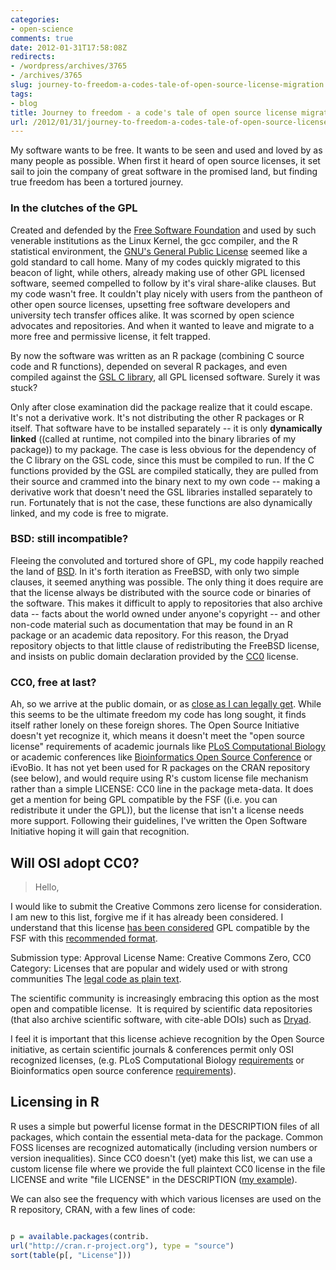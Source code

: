 ```yaml
---
categories:
- open-science
comments: true
date: 2012-01-31T17:58:08Z
redirects:
- /wordpress/archives/3765
- /archives/3765
slug: journey-to-freedom-a-codes-tale-of-open-source-license-migration
tags:
- blog
title: Journey to freedom - a code's tale of open source license migration
url: /2012/01/31/journey-to-freedom-a-codes-tale-of-open-source-license-migration/
---
```


My software wants to be free. It wants to be seen and used and loved by as many people as possible. When first it heard of open source licenses, it set sail to join the company of great software in the promised land, but finding true freedom has been a tortured journey.


### In the clutches of the GPL


Created and defended by the [Free Software Foundation](http://www.fsf.org/) and used by such venerable institutions as the Linux Kernel, the gcc compiler, and the R statistical environment, the [GNU's General Public License](http://en.wikipedia.org/wiki/GNU_General_Public_License) seemed like a gold standard to call home. Many of my codes quickly migrated to this beacon of light, while others, already making use of other GPL licensed software, seemed compelled to follow by it's viral share-alike clauses. But my code wasn't free. It couldn't play nicely with users from the pantheon of other open source licenses, upsetting free software developers and university tech transfer offices alike. It was scorned by open science advocates and repositories. And when it wanted to leave and migrate to a more free and permissive license, it felt trapped.

By now the software was written as an R package (combining C source code and R functions), depended on several R packages, and even compiled against the [GSL C library](http://www.gnu.org/software/gsl/), all GPL licensed software. Surely it was stuck?

Only after close examination did the package realize that it could escape. It's not a derivative work. It's not distributing the other R packages or R itself. That software have to be installed separately -- it is only **dynamically linked** ((called at runtime, not compiled into the binary libraries of my package)) to my package. The case is less obvious for the dependency of the C library on the GSL code, since this must be compiled to run. If the C functions provided by the GSL are compiled statically, they are pulled from their source and crammed into the binary next to my own code -- making a derivative work that doesn't need the GSL libraries installed separately to run. Fortunately that is not the case, these functions are also dynamically linked, and my code is free to migrate.


### BSD: still incompatible?


Fleeing the convoluted and tortured shore of GPL, my code happily reached the land of [BSD](http://en.wikipedia.org/wiki/BSD_licenses). In it's forth iteration as FreeBSD, with only two simple clauses, it seemed anything was possible. The only thing it does require are that the license always be distributed with the source code or binaries of the software. This makes it difficult to apply to repositories that also archive data -- facts about the world owned under anyone's copyright -- and other non-code material such as documentation that may be found in an R package or an academic data repository. For this reason, the Dryad repository objects to that little clause of redistributing the FreeBSD license, and insists on public domain declaration provided by the [CC0](http://creativecommons.org/publicdomain/zero/1.0) license.


### CC0, free at last?


Ah, so we arrive at the public domain, or as [close as I can legally get](http://creativecommons.org/publicdomain/zero/1.0/legalcode.txt). While this seems to be the ultimate freedom my code has long sought, it finds itself rather lonely on these foreign shores. The Open Source Initiative doesn't yet recognize it, which means it doesn't meet the "open source license" requirements of academic journals like [PLoS Computational Biology](http://www.ploscompbiol.org/static/guidelines.action) or academic conferences like [Bioinformatics Open Source Conference](http://www.open-bio.org/wiki/BOSC_2012) or iEvoBio. It has not yet been used for R packages on the CRAN repository (see below), and would require using R's custom license file mechanism rather than a simple LICENSE: CC0 line in the package meta-data. It does get a mention for being GPL compatible by the FSF ((i.e. you can redistribute it under the GPL)), but the license that isn't a license needs more support. Following their guidelines, I've written the Open Software Initiative hoping it will gain that recognition.




## Will OSI adopt CC0?




> Hello,

I would like to submit the Creative Commons zero license for consideration.  I am new to this list, forgive me if it has already been considered.
I understand that this license [has been considered](http://www.gnu.org/licenses/license-list.html#CC0) GPL compatible by the FSF with this [recommended format](http://wiki.creativecommons.org/CC0_FAQ#May_I_apply_CC0_to_computer_software.3F_If_so.2C_is_there_a_recommended_implementation.3F).

Submission type: Approval
License Name: Creative Commons Zero, CC0
Category: Licenses that are popular and widely used or with strong communities
The [legal code as plain text](http://creativecommons.org/publicdomain/zero/1.0/legalcode.txt).  

The scientific community is increasingly embracing this option as the most open and compatible license.  It is required by scientific data repositories (that also archive scientific software, with cite-able DOIs) such as [Dryad](http://datadryad.org/depositing#whycc0).

I feel it is important that this license achieve recognition by the Open Source initiative, as certain scientific journals & conferences permit only OSI recognized licenses, (e.g. PLoS Computational Biology [requirements](http://www.ploscompbiol.org/static/guidelines.action) or Bioinformatics open source conference [requirements](http://www.open-bio.org/wiki/BOSC_2012)).






## Licensing in R


R uses a simple but powerful license format in the DESCRIPTION files of all packages, which contain the essential meta-data for the package.  Common FOSS licenses are recognized automatically (including version numbers or version inequalities).  Since CC0 doesn't (yet) make this list, we can use a custom license file where we provide the full plaintext CC0 license in the file LICENSE and write "file LICENSE" in the DESCRIPTION ([my example](https://github.com/cboettig/fluctuationDomains)).  

We can also see the frequency with which various licenses are used on the R repository, CRAN, with a few lines of code: 

```R

p = available.packages(contrib.
url("http://cran.r-project.org"), type = "source")
sort(table(p[, "License"]))

```

